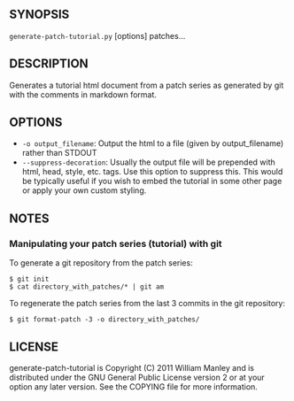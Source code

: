## SYNOPSIS

`generate-patch-tutorial.py` [options] patches...

## DESCRIPTION

Generates a tutorial html document from a patch series as generated by git with
the comments in markdown format.

## OPTIONS

 * `-o output_filename`:
   Output the html to a file (given by output_filename) rather than STDOUT
 * `--suppress-decoration`:
   Usually the output file will be prepended with html, head, style, etc. tags.
   Use this option to suppress this.  This would be typically useful if you wish
   to embed the tutorial in some other page or apply your own custom styling.

## NOTES

### Manipulating your patch series (tutorial) with git

To generate a git repository from the patch series:

    $ git init
    $ cat directory_with_patches/* | git am

To regenerate the patch series from the last 3 commits in the git repository:

    $ git format-patch -3 -o directory_with_patches/

## LICENSE

generate-patch-tutorial is Copyright (C) 2011 William Manley and is distributed
under the GNU General Public License version 2 or at your option any later
version.  See the COPYING file for more information.

